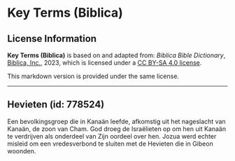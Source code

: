 # Key Terms (Biblica)

## License Information

**Key Terms (Biblica)** is based on and adapted from: _Biblica Bible Dictionary_, [Biblica, Inc.](https://www.biblica.com/), 2023, which is licensed under a [CC BY-SA 4.0 license](https://creativecommons.org/licenses/by-sa/4.0/legalcode.en).

This markdown version is provided under the same license.



--------------------------------

## Hevieten (id: 778524)

Een bevolkingsgroep die in Kanaän leefde, afkomstig uit het nageslacht van Kanaän, de zoon van Cham. God droeg de Israëlieten op om hen uit Kanaän te verdrijven als onderdeel van Zijn oordeel over hen. Jozua werd echter misleid om een vredesverbond te sluiten met de Hevieten die in Gibeon woonden.


